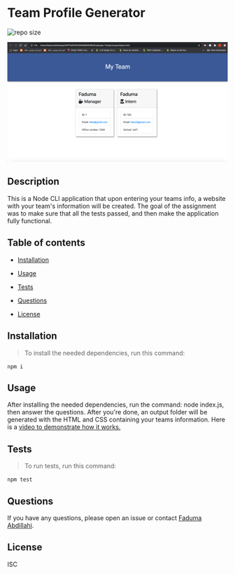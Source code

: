 # Team Profile Generator
![repo size](https://img.shields.io/badge/dependencies-up%20to%20date-brightgreen)

![Screenshot](screenshot.png)

## Description

This is a Node CLI application that upon entering your teams info, a website with your team's information will be created. The goal of the assignment was to make sure that all the tests passed, and then make the application fully functional. 

## Table of contents

* [Installation](#installation)

* [Usage](#usage)

* [Tests](#tests)

* [Questions](#questions)

* [License](#license)

## Installation

>To install the needed dependencies, run this command:

```
npm i
```

## Usage

After installing the needed dependencies, run the command: node index.js, then answer the questions. After you're done, an output folder will be generated with the HTML and CSS containing your teams information. Here is a [video to demonstrate how it works.](https://drive.google.com/file/d/1kHO6fk2a8xYKge7kIPbipa19G8tRhDAQ/view?usp=sharing)

## Tests

>To run tests, run this command:

```
npm test
```

## Questions

If you have any questions, please open an issue or contact [Faduma Abdillahi](https://github.com/Faduma92).

## License

ISC